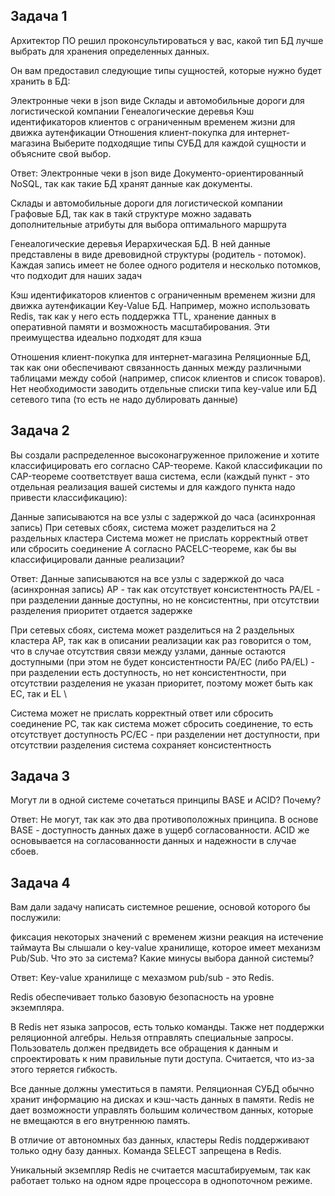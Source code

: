 Задача 1
-------------------
Архитектор ПО решил проконсультироваться у вас, какой тип БД лучше выбрать для хранения определенных данных.

Он вам предоставил следующие типы сущностей, которые нужно будет хранить в БД:

Электронные чеки в json виде
Склады и автомобильные дороги для логистической компании
Генеалогические деревья
Кэш идентификаторов клиентов с ограниченным временем жизни для движка аутенфикации
Отношения клиент-покупка для интернет-магазина
Выберите подходящие типы СУБД для каждой сущности и объясните свой выбор.

Ответ: 
Электронные чеки в json виде
Документо-ориентированный NoSQL, так как такие БД хранят данные как документы.

Склады и автомобильные дороги для логистической компании
Графовые БД, так как в такй структуре можно задавать дополнительные атрибуты для выбора оптимального маршрута

Генеалогические деревья
Иерархическая БД. В ней данные представлены в виде древовидной структуры (родитель - потомок). Каждая запись имеет не более одного родителя и несколько потомков, что подходит для наших задач

Кэш идентификаторов клиентов с ограниченным временем жизни для движка аутенфикации
Key-Value БД. Например, можно использовать Redis, так как у него есть поддержка TTL, хранение данных в оперативной памяти и возможность масштабирования. Эти преимущества идеально подходят для кэша

Отношения клиент-покупка для интернет-магазина
Реляционные БД, так как они обеспечивают связанность данных между различными таблицами между собой (например, список клиентов и список товаров). Нет необходимости заводить отдельные списки типа key-value или БД сетевого типа (то есть не надо дублировать данные)

Задача 2
--------------
Вы создали распределенное высоконагруженное приложение и хотите классифицировать его согласно CAP-теореме. Какой классификации по CAP-теореме соответствует ваша система, если (каждый пункт - это отдельная реализация вашей системы и для каждого пункта надо привести классификацию):

Данные записываются на все узлы с задержкой до часа (асинхронная запись)
При сетевых сбоях, система может разделиться на 2 раздельных кластера
Система может не прислать корректный ответ или сбросить соединение
А согласно PACELC-теореме, как бы вы классифицировали данные реализации?

Ответ:
Данные записываются на все узлы с задержкой до часа (асинхронная запись)
AP - так как отсутствует консистентность
PA/EL - при разделении данные доступны, но не консистентны, при отсутствии разделения приоритет отдается задержке

При сетевых сбоях, система может разделиться на 2 раздельных кластера
AP, так как в описании реализации как раз говорится о том, что в случае отсутствия связи между узлами, данные остаются доступными (при этом не будет консистентности
PA/EC (либо PA/EL) - при разделении есть доступность, но нет консистентности, при отсутствии разделения не указан приоритет, поэтому может быть как EC, так и EL \

Система может не прислать корректный ответ или сбросить соединение
PC, так как система может сбросить соединение, то есть отсутствует доступность
PC/EC - при разделении нет доступности, при отсутствии разделения система сохраняет консистентность

Задача 3
-------------------
Могут ли в одной системе сочетаться принципы BASE и ACID? Почему?

Ответ:
Не могут, так как это два противоположных принципа. В основе BASE - доступность данных даже в ущерб согласованности. ACID же основывается на согласованности данных и надежности в случае сбоев.

Задача 4
---------------
Вам дали задачу написать системное решение, основой которого бы послужили:

фиксация некоторых значений с временем жизни
реакция на истечение таймаута
Вы слышали о key-value хранилище, которое имеет механизм Pub/Sub. Что это за система? Какие минусы выбора данной системы?

Ответ:
Key-value хранилище с мехазмом pub/sub - это Redis. 

Redis обеспечивает только базовую безопасность на уровне экземпляра.

В Redis нет языка запросов, есть только команды. Также нет поддержки реляционной алгебры. Нельзя отправлять специальные запросы. Пользователь должен предвидеть все обращения к данным и спроектировать к ним правильные пути доступа. Считается, что из-за этого теряется гибкость.

Все данные должны уместиться в памяти. Реляционная СУБД обычно хранит информацию на дисках и кэш-часть данных в памяти. Redis не дает возможности управлять большим количеством данных, которые не вмещаются в его внутреннюю память.

В отличие от автономных баз данных, кластеры Redis поддерживают только одну базу данных. Команда SELECT запрещена в Redis.

Уникальный экземпляр Redis не считается масштабируемым, так как работает только на одном ядре процессора в однопоточном режиме.
